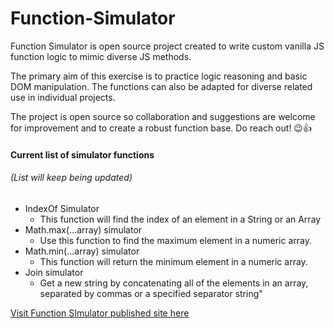 # Function-Simulator

Function Simulator is open source project created to write custom vanilla JS function logic to mimic diverse JS methods.

The primary aim of this exercise is to practice logic reasoning and basic DOM manipulation.
The functions can also be adapted for diverse related use in individual projects.

The project is open source so collaboration and suggestions are welcome for improvement and to create a robust function base. Do reach out! 😉👍

#### Current list of simulator functions

###### (List will keep being updated)

- IndexOf Simulator
  - This function will find the index of an element in a String or an Array
- Math.max(...array) simulator
  - Use this function to find the maximum element in a numeric array.
- Math.min(...array) simulator
  - This function will return the minimum element in a numeric array.
- Join simulator
  - Get a new string by concatenating all of the elements in an array, separated by commas or a specified separator string"

[Visit Function SImulator published site here](https://function-simulator.netlify.app/)

